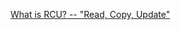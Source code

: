[What is RCU?  --  "Read, Copy, Update"](https://www.kernel.org/doc/Documentation/RCU/whatisRCU.txt)
